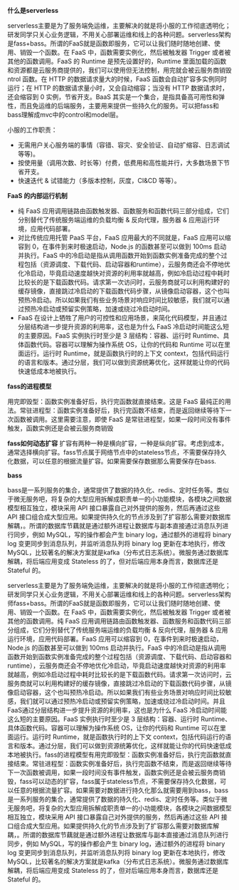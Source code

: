 **什么是serverless**

serverless主要是为了服务端免运维，主要解决的就是将小服的工作彻底透明化；研发同学只关心业务逻辑，不用关心部署运维和线上的各种问题。serverless架构是fass+bass。所谓的FaaS就是函数即服务，它可以让我们随时随地创建、使用、销毁一个函数。在 FaaS 中，函数需要实例化，然后被触发器 Trigger 或者被其他的函数调用。FaaS 的 Runtime 是预先设置好的，Runtime 里面加载的函数和资源都是云服务商提供的，我们可以使用但无法控制，用完就会被云服务商销毁ntrol 函数。在 HTTP 的数据请求量大的时候，FaaS 函数会自动扩容多实例同时运行；在 HTTP 的数据请求量小时，又会自动缩容；当没有 HTTP 数据请求时，还会缩容到 0 实例，节省开支。BaaS 其实是一个集合，是指具备高可用性和弹性，而且免运维的后端服务，主要用来提供一些持久化的服务。可以把fass和bass理解成mvc中的control和model层。

小服的工作职责：
- 无需用户关心服务端的事情（容错、容灾、安全验证、自动扩缩容、日志调试等等)。
- 按使用量（调用次数、时长等）付费，低费用和高性能并行，大多数场景下节省开支。
- 快速迭代 & 试错能力（多版本控制，灰度，CI&CD 等等）。


**FaaS 的内部运行机制**

- 纯 FaaS 应用调用链路由函数触发器、函数服务和函数代码三部分组成，它们分别替代了传统服务端运维的负载均衡 & 反向代理，服务器 & 应用运行环境，应用代码部署。
- 对比传统应用托管 PaaS 平台，FaaS 应用最大的不同就是，FaaS 应用可以缩容到 0，在事件到来时极速启动，Node.js 的函数甚至可以做到 100ms 启动并执行。FaaS 中的冷启动是指从调用函数开始到函数实例准备完成的整个过程包括（资源调度、下载代码、启动容器和runtime），云服务商还会不停地优化冷启动，毕竟启动速度越快对资源的利用率就越高，例如冷启动过程中耗时比较长的是下载函数代码。请求第一次访问时，云服务商就可以利用构建好的缓存镜像，直接跳过冷启动的下载函数代码步骤，从镜像启动容器，这个也叫预热冷启动。所以如果我们有些业务场景对响应时间比较敏感，我们就可以通过预热冷启动或预留实例策略，加速或绕过冷启动时间。
- FaaS 在设计上牺牲了用户的可控性和应用场景，来简化代码模型，并且通过分层结构进一步提升资源的利用率，这也是为什么 FaaS 冷启动时间能这么短的主要原因。FaaS 实例执行时至少是 3 层结构：容器、运行时 Runtime、具体函数代码。容器可以理解为操作系统 OS，让你的代码和 Runtime 可以在里面运行。运行时 Runtime，就是函数执行时的上下文 context，包括代码运行的语言和版本。通过分层，我们可以做到资源统筹优化，这样就能让你的代码快速低成本地被执行。

**fass的进程模型**

用完即毁型：函数实例准备好后，执行完函数就直接结束。这是 FaaS 最纯正的用法。常驻进程型：函数实例准备好后，执行完函数不结束，而是返回继续等待下一次函数被调用。这里需要注意，即使 FaaS 是常驻进程型，如果一段时间没有事件触发，函数实例还是会被云服务商销毁

**fass如何动态扩容**
扩容有两种一种是横向扩容，一种是纵向扩容。考虑到成本，通常选择横向扩容。fass节点属于网络节点中的stateless节点，不需要保存持久化数据，可以任意的根据流量扩容。如果需要保存数据那么需要保存在bass.

**bass**

bass是一系列服务的集合，通常提供了数据的持久化、redis、定时任务等。类似于微无服务吧，将复杂的大型应用拆解成职责单一的小功能模块，各模块之间数据模型相互独立，模块采用 API 接口暴露自己对外提供的服务，然后再通过这些 API 接口组合成大型应用。如果提供持久化的节点涉及到了扩容那么需要对数据库解耦，。所谓的数据库节藕就是通过额外进程让数据库与副本直接通过消息队列进行同步，例如 MySQL，写的操作都会产生 binary log，通过额外的进程将 binary log 变更同步到消息队列，并监听消息队列将 binary log 更新在本地执行，修改 MySQL，比较著名的解决方案就是kafka（分布式日志系统）。微服务通过数据库解耦，将后端应用变成 Stateless 的了，但对后端应用本身而言，数据库还是 Stateful 的。








serverless主要是为了服务端免运维，主要解决的就是将小服的工作彻底透明化；研发同学只关心业务逻辑，不用关心部署运维和线上的各种问题。serverless架构师fass+bass。所谓的FaaS就是函数即服务，它可以让我们随时随地创建、使用、销毁一个函数。在 FaaS 中，函数需要实例化，然后被触发器 Trigger 或者被其他的函数调用。纯 FaaS 应用调用链路由函数触发器、函数服务和函数代码三部分组成，它们分别替代了传统服务端运维的负载均衡 & 反向代理，服务器 & 应用运行环境，应用代码部署。FaaS 应用可以缩容到 0，在事件到来时极速启动，Node.js 的函数甚至可以做到 100ms 启动并执行。FaaS 中的冷启动是指从调用函数开始到函数实例准备完成的整个过程包括（资源调度、下载代码、启动容器和runtime），云服务商还会不停地优化冷启动，毕竟启动速度越快对资源的利用率就越高，例如冷启动过程中耗时比较长的是下载函数代码。请求第一次访问时，云服务商就可以利用构建好的缓存镜像，直接跳过冷启动的下载函数代码步骤，从镜像启动容器，这个也叫预热冷启动。所以如果我们有些业务场景对响应时间比较敏感，我们就可以通过预热冷启动或预留实例策略，加速或绕过冷启动时间。并且FaaS通过分层结构进一步提升资源的利用率，这也是为什么 FaaS 冷启动时间能这么短的主要原因。FaaS 实例执行时至少是 3 层结构：容器、运行时 Runtime、具体函数代码。容器可以理解为操作系统 OS，让你的代码和 Runtime 可以在里面运行。运行时 Runtime，就是函数执行时的上下文 context，包括代码运行的语言和版本。通过分层，我们可以做到资源统筹优化，这样就能让你的代码快速低成本地被执行。fass的进程模型有用完即毁型：函数实例准备好后，执行完函数就直接结束。常驻进程型：函数实例准备好后，执行完函数不结束，而是返回继续等待下一次函数被调用，如果一段时间没有事件触发，函数实例还是会被云服务商销毁，fass可以动态的扩容，fass属于stateless节点，不需要保存持久化数据，可以任意的根据流量扩容。如果需要对数据进行持久化那么就需要用到bass，bass是一系列服务的集合，通常提供了数据的持久化、redis、定时任务等。类似于微无服务吧，将复杂的大型应用拆解成职责单一的小功能模块，各模块之间数据模型相互独立，模块采用 API 接口暴露自己对外提供的服务，然后再通过这些 API 接口组合成大型应用。如果提供持久化的节点涉及到了扩容那么需要对数据库解耦，。所谓的数据库节藕就是通过额外进程让数据库与副本直接通过消息队列进行同步，例如 MySQL，写的操作都会产生 binary log，通过额外的进程将 binary log 变更同步到消息队列，并监听消息队列将 binary log 更新在本地执行，修改 MySQL，比较著名的解决方案就是kafka（分布式日志系统）。微服务通过数据库解耦，将后端应用变成 Stateless 的了，但对后端应用本身而言，数据库还是 Stateful 的。


